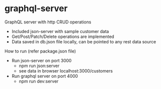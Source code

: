 # graphql-server
GraphQL server with http CRUD operations

- Included json-server with sample customer data
- Get/Post/Patch/Delete operations are implemented
- Data saved in db.json file locally, can be pointed to any rest data source

How to run (refer package.json file)
- Run json-server on port 3000
  - npm run json:server
  - see data in browser localhost:3000/customers
- Run graphql server on port 4000
  - npm run dev:server
